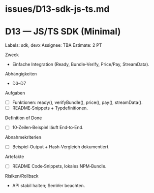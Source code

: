 # issues/D13-sdk-js-ts.md
# D13 — JS/TS SDK (Minimal)
Labels: sdk, devx
Assignee: TBA
Estimate: 2 PT

Zweck
- Einfache Integration (Ready, Bundle‑Verify, Price/Pay, StreamData).

Abhängigkeiten
- D3–D7

Aufgaben
- [ ] Funktionen: ready(), verifyBundle(), price(), pay(), streamData().
- [ ] README‑Snippets + Typdefinitionen.

Definition of Done
- [ ] 10‑Zeilen‑Beispiel läuft End‑to‑End.

Abnahmekriterien
- [ ] Beispiel‑Output + Hash‑Vergleich dokumentiert.

Artefakte
- [ ] README Code‑Snippets, lokales NPM‑Bundle.

Risiken/Rollback
- API stabil halten; SemVer beachten.
